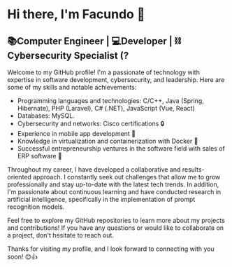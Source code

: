 # Hi there, I'm Facundo 👋

## 📚Computer Engineer | 💻Developer | ⛓️Cybersecurity Specialist (?

Welcome to my GitHub profile! I'm a passionate of technology with expertise in software development, cybersecurity, and leadership. Here are some of my skills and notable achievements:

- Programming languages and technologies: C/C++, Java (Spring, Hibernate), PHP (Laravel), C# (.NET), JavaScript (Vue, React)
- Databases: MySQL.
- Cybersecurity and networks: Cisco certifications 🔒
- Experience in mobile app development 📱
- Knowledge in virtualization and containerization with Docker 🐳
- Successful entrepreneurship ventures in the software field with sales of ERP software 💼

Throughout my career, I have developed a collaborative and results-oriented approach. I constantly seek out challenges that allow me to grow professionally and stay up-to-date with the latest tech trends. In addition, I'm passionate about continuous learning and have conducted research in artificial intelligence, specifically in the implementation of prompt recognition models.

Feel free to explore my GitHub repositories to learn more about my projects and contributions! If you have any questions or would like to collaborate on a project, don't hesitate to reach out.

Thanks for visiting my profile, and I look forward to connecting with you soon! 😊👍
